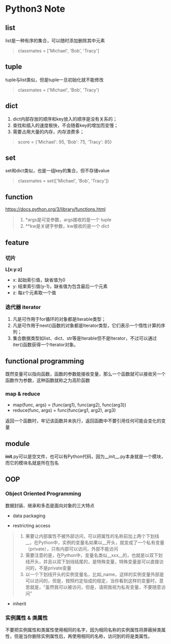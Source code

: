 # Python3 Note
## list
list是一种有序的集合，可以随时添加删除其中元素
> classmates = ['Michael', 'Bob', 'Tracy']

## tuple
tuple与list类似，但是tuple一旦初始化就不能修改
> classmates = ('Michael', 'Bob', 'Tracy')

## dict
1. dict内部存放的顺序和key放入的顺序是没有关系的；
2. 查找和插入的速度极快，不会随着key的增加而变慢；
3. 需要占用大量的内存，内存浪费多；

> score = {'Michael': 95, 'Bob': 75, 'Tracy': 85}

## set
set和dict类似，也是一组key的集合，但不存储value

> classmates = set(['Michael', 'Bob', 'Tracy'])

## function
https://docs.python.org/3/library/functions.html

> 1. *args是可变参数，args接收的是一个 tuple
> 2. **kw是关键字参数，kw接收的是一个 dict

## feature
### 切片
**L[x:y:z]**

* x: 起始索引值，缺省值为0
* y: 结束索引值(y-1)，缺省值为包含最后一个元素
* z: 每z个元素取一个值

### 迭代器 iterator
1. 凡是可作用于for循环的对象都是Iterable类型；
2. 凡是可作用于next()函数的对象都是Iterator类型，它们表示一个惰性计算的序列；
3. 集合数据类型如list、dict、str等是Iterable但不是Iterator，不过可以通过iter()函数获得一个Iterator对象。

## functional programming
既然变量可以指向函数，函数的参数能接收变量，那么一个函数就可以接收另一个函数作为参数，这种函数就称之为高阶函数

### map & reduce
* map(func, args) = (func(arg1), func(arg2), func(arg3))
* reduce(func, args) = func(func(arg1, arg2), arg3)

返回一个函数时，牢记该函数并未执行，返回函数中不要引用任何可能会变化的变量

## module
__init__.py可以是空文件，也可以有Python代码，因为__init__.py本身就是一个模块，而它的模块名就是所在包名

## OOP
### Object Oriented Programming
数据封装、继承和多态是面向对象的三大特点

* data packaging

* restricting access
> 1. 果要让内部属性不被外部访问，可以把属性的名称前加上两个下划线__，在Python中，实例的变量名如果以__开头，就变成了一个私有变量（private），只有内部可以访问，外部不能访问
> 2. 需要注意的是，在Python中，变量名类似__xxx__的，也就是以双下划线开头，并且以双下划线结尾的，是特殊变量，特殊变量是可以直接访问的，不是private变量
> 3. 以一个下划线开头的实例变量名，比如_name，这样的实例变量外部是可以访问的，但是，按照约定俗成的规定，当你看到这样的变量时，意思就是，“虽然我可以被访问，但是，请把我视为私有变量，不要随意访问”

* inherit

### 实例属性 & 类属性
不要把实例属性和类属性使用相同的名字，因为相同名称的实例属性将屏蔽掉类属性，但是当你删除实例属性后，再使用相同的名称，访问到的将是类属性。
